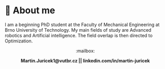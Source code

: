 # :man: About me

I am a beginning PhD student at the Faculty of Mechanical Engineering at Brno University of Technology. My main fields of study are Advanced robotics and Artificial intelligence. The field overlap is then directed to Optimization.

<p align="center"> :mailbox: </p>
<p align="center"> <b> Martin.Juricek1@vutbr.cz || linkedin.com/in/martin-juricek </b> </p>
